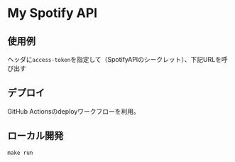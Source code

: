 # My Spotify API

## 使用例

ヘッダに`access-token`を指定して（SpotifyAPIのシークレット）、下記URLを呼び出す



## デプロイ

GitHub Actionsのdeployワークフローを利用。

## ローカル開発

```shell
make run
```
